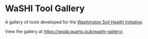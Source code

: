 # WaSHI Tool Gallery

A gallery of tools developed for the [Washington Soil Health Initiative](https://washingtonsoilhealthinitiative.com/). 

View the gallery at <https://wsda.quarto.pub/washi-gallery/>.
